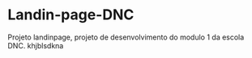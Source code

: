 # Landin-page-DNC
Projeto landinpage, projeto de desenvolvimento do modulo 1 da escola DNC.
khjblsdkna
